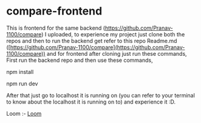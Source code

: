 # compare-frontend

This is frontend for the same backend (https://github.com/Pranav-1100/compare) I uploaded, to experience my project just clone both the repos and then to run the backend get refer to this repo Readme.md ([https://github.com/Pranav-1100/compare](https://github.com/Pranav-1100/compare)) and for frontend after cloning just run these commands, First run the backend repo and then use these commands,

npm install

npm run dev

After that just go to localhost it is running on (you can refer to your terminal to know about the localhost it is running on to) and experience it :D.

Loom :- [Loom](https://www.loom.com/share/4d1aa4ba1c0242938aeb4073efaf4d40?sid=22bd0708-07d7-4155-b67b-fa2704c5ecca)
